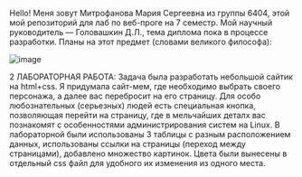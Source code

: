 Hello! Меня зовут Митрофанова Мария Сергеевна из группы 6404, этой мой репозиторий для лаб по веб-проге на 7 семестр. 
Мой научный руководитель — Головашкин Д.Л., тема диплома пока в процессе разработки.
Планы на этот предмет (словами великого философа):

![image](https://github.com/user-attachments/assets/3d0b1905-c678-41e2-9e40-7df763850934)

2 ЛАБОРАТОРНАЯ РАБОТА:
Задача была разработать небольшой сайтик на html+css.
Я придумала сайт-мем, где необходимо выбрать своего персонажа, а далее вас перебросит на его страницу. Для особо любознательных (серьезных) людей есть специальная кнопка, позволяющая перейти на страницу, где в мельчайших деталх вас познакомят с особенностями администрирования систем на Linux. 
В лабораторной были использованы 3 таблицы с разным расположением данных, использованы ссылки на страницы (переход между страницами), добавлено множество картинок. Цвета были вынесены в отдельный css файл для удобного их изменения из одного места.
